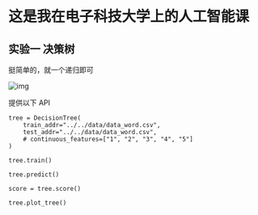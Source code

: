 # 这是我在电子科技大学上的人工智能课





## 实验一        决策树



挺简单的，就一个递归即可

![img](C:\Users\Administrator\Desktop\python\2022_AI_lesson\实验一（决策树）\img.png)

提供以下 API

```
tree = DecisionTree(
    train_addr="../../data/data_word.csv",
    test_addr="../../data/data_word.csv",
    # continuous_features=["1", "2", "3", "4", "5"]
)

tree.train()

tree.predict()

score = tree.score()

tree.plot_tree()
```